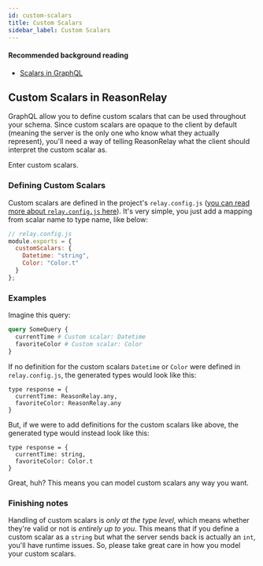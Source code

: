 ```yaml
---
id: custom-scalars
title: Custom Scalars
sidebar_label: Custom Scalars
---
```


#### Recommended background reading

- [Scalars in GraphQL](https://graphql.org/learn/schema/#scalar-types)

## Custom Scalars in ReasonRelay
GraphQL allow you to define custom scalars that can be used throughout your schema. Since custom scalars are opaque to the client by default (meaning the server is the only one who know what they actually represent), you'll need a way of telling ReasonRelay what the client should interpret the custom scalar as.

Enter custom scalars.

### Defining Custom Scalars
Custom scalars are defined in the project's `relay.config.js` ([you can read more about `relay.config.js` here](getting-started#configuring-relay)). It's very simple, you just add a mapping from scalar name to type name, like below:

```js
// relay.config.js
module.exports = {
  customScalars: {
    Datetime: "string",
    Color: "Color.t"
  }
};
```

### Examples

Imagine this query:
```graphql
query SomeQuery {
  currentTime # Custom scalar: Datetime
  favoriteColor # Custom scalar: Color
}
```

If no definition for the custom scalars `Datetime` or `Color` were defined in `relay.config.js`, the generated types would look like this:

```reason
type response = {
  currentTime: ReasonRelay.any,
  favoriteColor: ReasonRelay.any
}
```

But, if we were to add definitions for the custom scalars like above, the generated type would instead look like this:

```reason
type response = {
  currentTime: string,
  favoriteColor: Color.t
}
```

Great, huh? This means you can model custom scalars any way you want.

### Finishing notes
Handling of custom scalars is *only at the type level*, which means whether they're valid or not is _entirely up to you_. This means that if you define a custom scalar as a `string` but what the server sends back is actually an `int`, you'll have runtime issues. So, please take great care in how you model your custom scalars.

